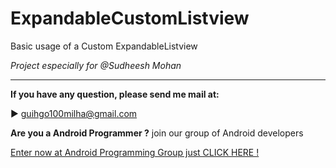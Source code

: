 ExpandableCustomListview
========================

Basic usage of a Custom ExpandableListview

*Project especially for @Sudheesh Mohan*

-----
**If you have any question, please send me mail at:**

► guihgo100milha@gmail.com

**Are you a Android Programmer ?**
join our group of Android developers

[Enter now at Android Programming Group just CLICK HERE !](https://www.facebook.com/groups/android.programming123/)




